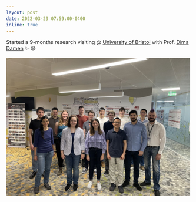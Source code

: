 ```yaml
---
layout: post
date: 2022-03-29 07:59:00-0400
inline: true
---
```


Started a 9-months research visiting @ [University of Bristol](https://www.bristol.ac.uk/) with Prof. [Dima Damen](http://people.cs.bris.ac.uk/~damen//) :sparkles: :smile:
<br>
<br>
<img src="/assets/img/bristol.jpg" alt="me_bair" style="width:500px;height:auto;">
